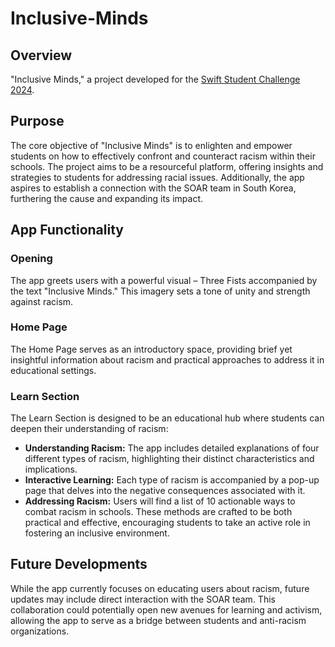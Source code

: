 # Inclusive-Minds
## Overview

"Inclusive Minds," a project developed for the [Swift Student Challenge 2024](https://developer.apple.com/swift-student-challenge/?cid=ssc-ht). 

## Purpose

The core objective of "Inclusive Minds" is to enlighten and empower students on how to effectively confront and counteract racism within their schools. The project aims to be a resourceful platform, offering insights and strategies to students for addressing racial issues. Additionally, the app aspires to establish a connection with the SOAR team in South Korea, furthering the cause and expanding its impact.

## App Functionality

### Opening
The app greets users with a powerful visual – Three Fists accompanied by the text "Inclusive Minds." This imagery sets a tone of unity and strength against racism.

### Home Page
The Home Page serves as an introductory space, providing brief yet insightful information about racism and practical approaches to address it in educational settings.

### Learn Section
The Learn Section is designed to be an educational hub where students can deepen their understanding of racism:

- **Understanding Racism:** The app includes detailed explanations of four different types of racism, highlighting their distinct characteristics and implications.
- **Interactive Learning:** Each type of racism is accompanied by a pop-up page that delves into the negative consequences associated with it.
- **Addressing Racism:** Users will find a list of 10 actionable ways to combat racism in schools. These methods are crafted to be both practical and effective, encouraging students to take an active role in fostering an inclusive environment.

## Future Developments
While the app currently focuses on educating users about racism, future updates may include direct interaction with the SOAR team. This collaboration could potentially open new avenues for learning and activism, allowing the app to serve as a bridge between students and anti-racism organizations.

